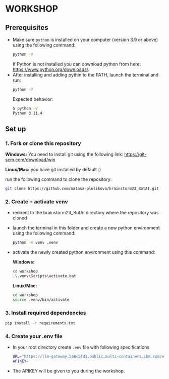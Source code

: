 # WORKSHOP

## Prerequisites

- Make sure `python` is installed on your computer (version 3.9 or above) using the following command:
    ```bash 
    python -V
    ```
    If Python is not installed you can download python from here: https://www.python.org/downloads/.
- After installing and adding pythin to the PATH, launch the terminal and run:  
    ```bash 
    python -V
    ```
    Expected behavior:
    ```bash
    $ python -V
    Python 3.11.4
    ```
## Set up
### 1. Fork or clone this repository
**Windows:** 
You need to install git using the following link: https://git-scm.com/download/win

**Linux/Mac:** 
you have git installed by default :)

run the following command to clone the repository:
  ```bash
  git clone https://github.com/natasa-plulikova/brainstorm23_BotAI.git
   ```
   
### 2. Create + activate venv
- redirect to the brainstorm23_BotAI directory where the repository was cloned
- launch the terminal in this folder and create a new python environment using the following command:
    ```bash
    python -m venv .venv
    ```
- activate the newly created python environment using this command:

    **Windows:**
    ```bash
    cd workshop
    .\.venv\Scripts\activate.bat
    ```
    **Linux/Mac:**
    ```bash
    cd workshop
    source .venv/bin/activate
    ```
### 3. Install required dependencies
   ```bash
   pip install -r requirements.txt
   ```

### 4. Create your .env file
- In your root directory create `.env` file with following specifications

    ```bash
    URL="https://llm-gateway.5a8cbfd1.public.multi-containers.ibm.com/wx"
    APIKEY=
    ```

- The APIKEY will be given to you during the workshop.
